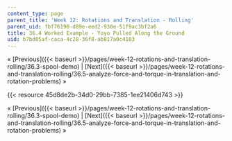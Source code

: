 ```yaml
---
content_type: page
parent_title: 'Week 12: Rotations and Translation - Rolling'
parent_uid: fbf76190-d89e-eed2-930e-51f9ac3bf2a6
title: 36.4 Worked Example - Yoyo Pulled Along the Ground
uid: b7bd05af-caca-4c28-36f8-ab817a0c4103
---
```


« [Previous]({{< baseurl >}}/pages/week-12-rotations-and-translation-rolling/36.3-spool-demo) | [Next]({{< baseurl >}}/pages/week-12-rotations-and-translation-rolling/36.5-analyze-force-and-torque-in-translation-and-rotation-problems) »

{{< resource 45d8de2b-34d0-29bb-7385-1ee21406d743 >}}

« [Previous]({{< baseurl >}}/pages/week-12-rotations-and-translation-rolling/36.3-spool-demo) | [Next]({{< baseurl >}}/pages/week-12-rotations-and-translation-rolling/36.5-analyze-force-and-torque-in-translation-and-rotation-problems) »